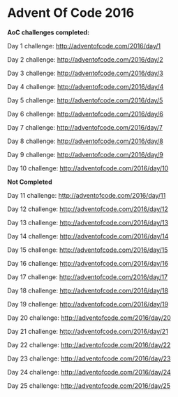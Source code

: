 # Advent Of Code 2016
**AoC challenges completed:**

Day 1 challenge: http://adventofcode.com/2016/day/1 

Day 2 challenge: http://adventofcode.com/2016/day/2 

Day 3 challenge: http://adventofcode.com/2016/day/3 

Day 4 challenge: http://adventofcode.com/2016/day/4

Day 5 challenge: http://adventofcode.com/2016/day/5

Day 6 challenge: http://adventofcode.com/2016/day/6

Day 7 challenge: http://adventofcode.com/2016/day/7

Day 8 challenge: http://adventofcode.com/2016/day/8 

Day 9 challenge: http://adventofcode.com/2016/day/9 

Day 10 challenge: http://adventofcode.com/2016/day/10 

**Not Completed**

Day 11 challenge: http://adventofcode.com/2016/day/11 

Day 12 challenge: http://adventofcode.com/2016/day/12 

Day 13 challenge: http://adventofcode.com/2016/day/13 

Day 14 challenge: http://adventofcode.com/2016/day/14 

Day 15 challenge: http://adventofcode.com/2016/day/15 

Day 16 challenge: http://adventofcode.com/2016/day/16 

Day 17 challenge: http://adventofcode.com/2016/day/17 

Day 18 challenge: http://adventofcode.com/2016/day/18 

Day 19 challenge: http://adventofcode.com/2016/day/19 

Day 20 challenge: http://adventofcode.com/2016/day/20 

Day 21 challenge: http://adventofcode.com/2016/day/21 

Day 22 challenge: http://adventofcode.com/2016/day/22 

Day 23 challenge: http://adventofcode.com/2016/day/23 

Day 24 challenge: http://adventofcode.com/2016/day/24 

Day 25 challenge: http://adventofcode.com/2016/day/25 
